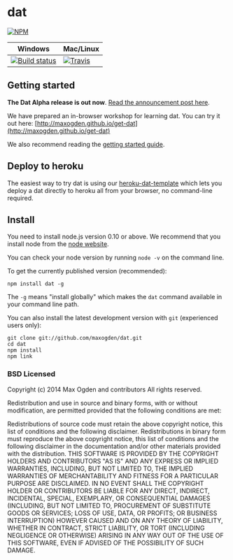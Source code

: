# dat

[![NPM](https://nodei.co/npm/dat.png?global=true)](https://nodei.co/npm/dat/)

Windows        | Mac/Linux   
-------------- | ------------
[![Build status](https://ci.appveyor.com/api/projects/status/s236036xnglo4v5l)](https://ci.appveyor.com/project/maxogden/dat) | [![Travis](http://img.shields.io/travis/maxogden/dat.svg?style=flat)](https://travis-ci.org/maxogden/dat)

## Getting started

**The Dat Alpha release is out now**. [Read the announcement post here](docs/dat-stable-alpha.md).

We have prepared an in-browser workshop for learning dat. You can try it out here: [http://maxogden.github.io/get-dat](http://maxogden.github.io/get-dat)

We also recommend reading the [getting started guide](docs/getting-started.md).

## Deploy to heroku

The easiest way to try dat is using our [heroku-dat-template](https://github.com/bmpvieira/heroku-dat-template#heroku-dat-template) which lets you deploy a dat directly to heroku all from your browser, no command-line required.

## Install

You need to install node.js version 0.10 or above. We recommend that you install node from the [node website](http://nodejs.org/).

You can check your node version by running `node -v` on the command line.

To get the currently published version (recommended):

```
npm install dat -g
```

The `-g` means "install globally" which makes the `dat` command available in your command line path.

You can also install the latest development version with `git` (experienced users only):

```
git clone git://github.com/maxogden/dat.git
cd dat
npm install
npm link
```

### BSD Licensed

Copyright (c) 2014 Max Ogden and contributors
All rights reserved.

Redistribution and use in source and binary forms, with or without modification, are permitted provided that the following conditions are met:

Redistributions of source code must retain the above copyright notice, this list of conditions and the following disclaimer.
Redistributions in binary form must reproduce the above copyright notice, this list of conditions and the following disclaimer in the documentation and/or other materials provided with the distribution.
THIS SOFTWARE IS PROVIDED BY THE COPYRIGHT HOLDERS AND CONTRIBUTORS "AS IS" AND ANY EXPRESS OR IMPLIED WARRANTIES, INCLUDING, BUT NOT LIMITED TO, THE IMPLIED WARRANTIES OF MERCHANTABILITY AND FITNESS FOR A PARTICULAR PURPOSE ARE DISCLAIMED. IN NO EVENT SHALL THE COPYRIGHT HOLDER OR CONTRIBUTORS BE LIABLE FOR ANY DIRECT, INDIRECT, INCIDENTAL, SPECIAL, EXEMPLARY, OR CONSEQUENTIAL DAMAGES (INCLUDING, BUT NOT LIMITED TO, PROCUREMENT OF SUBSTITUTE GOODS OR SERVICES; LOSS OF USE, DATA, OR PROFITS; OR BUSINESS INTERRUPTION) HOWEVER CAUSED AND ON ANY THEORY OF LIABILITY, WHETHER IN CONTRACT, STRICT LIABILITY, OR TORT (INCLUDING NEGLIGENCE OR OTHERWISE) ARISING IN ANY WAY OUT OF THE USE OF THIS SOFTWARE, EVEN IF ADVISED OF THE POSSIBILITY OF SUCH DAMAGE.

